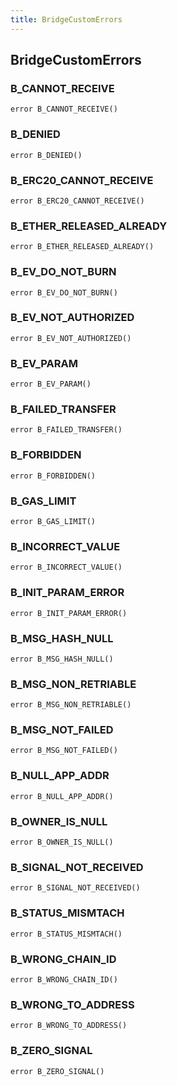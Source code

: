 ```yaml
---
title: BridgeCustomErrors
---
```


## BridgeCustomErrors

### B_CANNOT_RECEIVE

```solidity
error B_CANNOT_RECEIVE()
```

### B_DENIED

```solidity
error B_DENIED()
```

### B_ERC20_CANNOT_RECEIVE

```solidity
error B_ERC20_CANNOT_RECEIVE()
```

### B_ETHER_RELEASED_ALREADY

```solidity
error B_ETHER_RELEASED_ALREADY()
```

### B_EV_DO_NOT_BURN

```solidity
error B_EV_DO_NOT_BURN()
```

### B_EV_NOT_AUTHORIZED

```solidity
error B_EV_NOT_AUTHORIZED()
```

### B_EV_PARAM

```solidity
error B_EV_PARAM()
```

### B_FAILED_TRANSFER

```solidity
error B_FAILED_TRANSFER()
```

### B_FORBIDDEN

```solidity
error B_FORBIDDEN()
```

### B_GAS_LIMIT

```solidity
error B_GAS_LIMIT()
```

### B_INCORRECT_VALUE

```solidity
error B_INCORRECT_VALUE()
```

### B_INIT_PARAM_ERROR

```solidity
error B_INIT_PARAM_ERROR()
```

### B_MSG_HASH_NULL

```solidity
error B_MSG_HASH_NULL()
```

### B_MSG_NON_RETRIABLE

```solidity
error B_MSG_NON_RETRIABLE()
```

### B_MSG_NOT_FAILED

```solidity
error B_MSG_NOT_FAILED()
```

### B_NULL_APP_ADDR

```solidity
error B_NULL_APP_ADDR()
```

### B_OWNER_IS_NULL

```solidity
error B_OWNER_IS_NULL()
```

### B_SIGNAL_NOT_RECEIVED

```solidity
error B_SIGNAL_NOT_RECEIVED()
```

### B_STATUS_MISMTACH

```solidity
error B_STATUS_MISMTACH()
```

### B_WRONG_CHAIN_ID

```solidity
error B_WRONG_CHAIN_ID()
```

### B_WRONG_TO_ADDRESS

```solidity
error B_WRONG_TO_ADDRESS()
```

### B_ZERO_SIGNAL

```solidity
error B_ZERO_SIGNAL()
```
